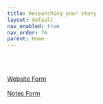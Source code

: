 ```yaml
---
title: Researching your story
layout: default
nav_enabled: true
nav_order: 76
parent: Home
---
```


 <br/>
 <br/>

[Website Form](Website_Form.html) <br/><br/>
[Notes Form](Notes_Form.html) <br/><br/>
